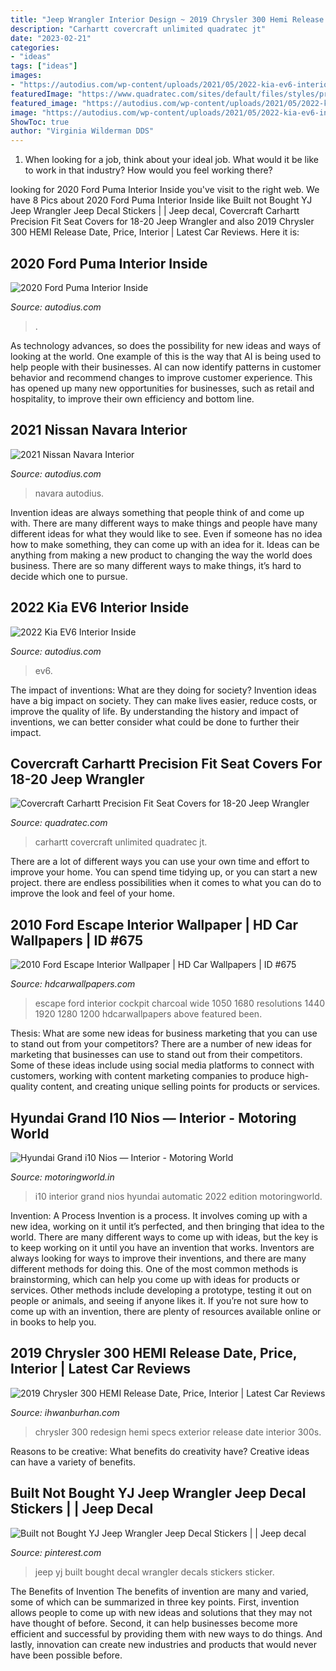 ```yaml
---
title: "Jeep Wrangler Interior Design ~ 2019 Chrysler 300 Hemi Release Date, Price, Interior"
description: "Carhartt covercraft unlimited quadratec jt"
date: "2023-02-21"
categories:
- "ideas"
tags: ["ideas"]
images:
- "https://autodius.com/wp-content/uploads/2021/05/2022-kia-ev6-interior.jpg"
featuredImage: "https://www.quadratec.com/sites/default/files/styles/product_large/public/product_images/covercraft-precision-fit-carhartt-front-seat-covers-wrangler-jl-brown-installed_3.jpg"
featured_image: "https://autodius.com/wp-content/uploads/2021/05/2022-kia-ev6-interior.jpg"
image: "https://autodius.com/wp-content/uploads/2021/05/2022-kia-ev6-interior.jpg"
ShowToc: true
author: "Virginia Wilderman DDS"
---
```



1) When looking for a job, think about your ideal job. What would it be like to work in that industry? How would you feel working there?

	

		
looking for 2020 Ford Puma Interior Inside you've visit to the right web. We have 8 Pics about 2020 Ford Puma Interior Inside like Built not Bought YJ Jeep Wrangler Jeep Decal Stickers | | Jeep decal, Covercraft Carhartt Precision Fit Seat Covers for 18-20 Jeep Wrangler and also 2019 Chrysler 300 HEMI Release Date, Price, Interior | Latest Car Reviews. Here it is:
		
    
## 2020 Ford Puma Interior Inside

<img loading=lazy src="https://autodius.com/wp-content/uploads/2020/04/ford-puma-2020-interior.jpg" onerror="this.onerror=null;this.src='https://tse2.mm.bing.net/th?id=OIP.hAJWcE0s9l7ogQ8vKNc0uQHaEK&amp;pid=15.1';" alt="2020 Ford Puma Interior Inside">

_Source: autodius.com_

>. 

	

As technology advances, so does the possibility for new ideas and ways of looking at the world. One example of this is the way that AI is being used to help people with their businesses. AI can now identify patterns in customer behavior and recommend changes to improve customer experience. This has opened up many new opportunities for businesses, such as retail and hospitality, to improve their own efficiency and bottom line.

    
## 2021 Nissan Navara Interior

<img loading=lazy src="https://autodius.com/wp-content/uploads/2020/11/2021-nissan-navara-interior.jpg" onerror="this.onerror=null;this.src='https://tse3.mm.bing.net/th?id=OIP.SLB4nTTL6M5E-Y2S2FP73AHaEK&amp;pid=15.1';" alt="2021 Nissan Navara Interior">

_Source: autodius.com_

>navara autodius. 

	

Invention ideas are always something that people think of and come up with. There are many different ways to make things and people have many different ideas for what they would like to see. Even if someone has no idea how to make something, they can come up with an idea for it. Ideas can be anything from making a new product to changing the way the world does business. There are so many different ways to make things, it’s hard to decide which one to pursue.

    
## 2022 Kia EV6 Interior Inside

<img loading=lazy src="https://autodius.com/wp-content/uploads/2021/05/2022-kia-ev6-interior.jpg" onerror="this.onerror=null;this.src='https://tse2.mm.bing.net/th?id=OIP.TC65AonJT_lUr8sxlWWt5QHaEK&amp;pid=15.1';" alt="2022 Kia EV6 Interior Inside">

_Source: autodius.com_

>ev6. 

	

The impact of inventions: What are they doing for society?
Invention ideas have a big impact on society. They can make lives easier, reduce costs, or improve the quality of life. By understanding the history and impact of inventions, we can better consider what could be done to further their impact.

    
## Covercraft Carhartt Precision Fit Seat Covers For 18-20 Jeep Wrangler

<img loading=lazy src="https://www.quadratec.com/sites/default/files/styles/product_large/public/product_images/covercraft-precision-fit-carhartt-front-seat-covers-wrangler-jl-brown-installed_3.jpg" onerror="this.onerror=null;this.src='https://tse3.mm.bing.net/th?id=OIP.vcBN0ceXbugYCtX4IqPRiQHaHa&amp;pid=15.1';" alt="Covercraft Carhartt Precision Fit Seat Covers for 18-20 Jeep Wrangler">

_Source: quadratec.com_

>carhartt covercraft unlimited quadratec jt. 

	

There are a lot of different ways you can use your own time and effort to improve your home. You can spend time tidying up, or you can start a new project. there are endless possibilities when it comes to what you can do to improve the look and feel of your home.

    
## 2010 Ford Escape Interior Wallpaper | HD Car Wallpapers | ID #675

<img loading=lazy src="https://www.hdcarwallpapers.com/download/2010_ford_escape_interior-1680x1050.jpg" onerror="this.onerror=null;this.src='https://tse3.mm.bing.net/th?id=OIP.quNQfP61Nrsc10kBRQwZlQHaEo&amp;pid=15.1';" alt="2010 Ford Escape Interior Wallpaper | HD Car Wallpapers | ID #675">

_Source: hdcarwallpapers.com_

>escape ford interior cockpit charcoal wide 1050 1680 resolutions 1440 1920 1280 1200 hdcarwallpapers above featured been. 

	

Thesis: What are some new ideas for business marketing that you can use to stand out from your competitors?
There are a number of new ideas for marketing that businesses can use to stand out from their competitors. Some of these ideas include using social media platforms to connect with customers, working with content marketing companies to produce high-quality content, and creating unique selling points for products or services.

    
## Hyundai Grand I10 Nios — Interior - Motoring World

<img loading=lazy src="http://motoringworld.in/wp-content/uploads/2020/07/Grand-i10-NIOS-Interior-Copy.jpg" onerror="this.onerror=null;this.src='https://tse4.mm.bing.net/th?id=OIP.j6sWwkp1wzcYdndfExz_NwHaE8&amp;pid=15.1';" alt="Hyundai Grand i10 Nios — Interior - Motoring World">

_Source: motoringworld.in_

>i10 interior grand nios hyundai automatic 2022 edition motoringworld. 

	

Invention: A Process
Invention is a process. It involves coming up with a new idea, working on it until it’s perfected, and then bringing that idea to the world. There are many different ways to come up with ideas, but the key is to keep working on it until you have an invention that works. Inventors are always looking for ways to improve their inventions, and there are many different methods for doing this. One of the most common methods is brainstorming, which can help you come up with ideas for products or services. Other methods include developing a prototype, testing it out on people or animals, and seeing if anyone likes it. If you’re not sure how to come up with an invention, there are plenty of resources available online or in books to help you.

    
## 2019 Chrysler 300 HEMI Release Date, Price, Interior | Latest Car Reviews

<img loading=lazy src="https://www.ihwanburhan.com/wp-content/uploads/2020/09/2019-Chrysler-300-Exterior-9.jpg" onerror="this.onerror=null;this.src='https://tse1.mm.bing.net/th?id=OIP.oOSrB8MV8V_5aqo6KLPEaAHaD1&amp;pid=15.1';" alt="2019 Chrysler 300 HEMI Release Date, Price, Interior | Latest Car Reviews">

_Source: ihwanburhan.com_

>chrysler 300 redesign hemi specs exterior release date interior 300s. 

	

Reasons to be creative: What benefits do creativity have?
Creative ideas can have a variety of benefits.

    
## Built Not Bought YJ Jeep Wrangler Jeep Decal Stickers | | Jeep Decal

<img loading=lazy src="https://i.pinimg.com/736x/b8/f9/1a/b8f91abef93f204873408a06f11d1067.jpg" onerror="this.onerror=null;this.src='https://tse1.mm.bing.net/th?id=OIP.4uhC4wg6jr38yYIVKoGaGwHaHa&amp;pid=15.1';" alt="Built not Bought YJ Jeep Wrangler Jeep Decal Stickers | | Jeep decal">

_Source: pinterest.com_

>jeep yj built bought decal wrangler decals stickers sticker. 

	

The Benefits of Invention
The benefits of invention are many and varied, some of which can be summarized in three key points. First, invention allows people to come up with new ideas and solutions that they may not have thought of before. Second, it can help businesses become more efficient and successful by providing them with new ways to do things. And lastly, innovation can create new industries and products that would never have been possible before.

